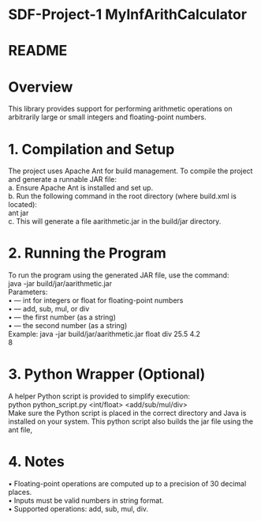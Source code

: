 # SDF-Project-1 MyInfArithCalculator
# README
# Overview
This library provides support for performing arithmetic operations on arbitrarily
large or small integers and floating-point numbers.
# 1. Compilation and Setup
The project uses Apache Ant for build management. To compile the project
and generate a runnable JAR file: <br>
a. Ensure Apache Ant is installed and set up. <br>
b. Run the following command in the root directory (where build.xml is
located): <br>
ant jar <br>
c. This will generate a file aarithmetic.jar in the build/jar directory. <br>
# 2. Running the Program
To run the program using the generated JAR file, use the command: <br>
java -jar build/jar/aarithmetic.jar <type> <operation> <operand1> <operand2> <br>
Parameters: <br>
• <type> — int for integers or float for floating-point numbers <br>
• <operation> — add, sub, mul, or div <br>
• <operand1> — the first number (as a string) <br>
• <operand2> — the second number (as a string) <br>
Example:
java -jar build/jar/aarithmetic.jar float div 25.5 4.2 <br>
8 <br>
# 3. Python Wrapper (Optional)
A helper Python script is provided to simplify execution: <br>
python python_script.py <int/float> <add/sub/mul/div> <operand1> <operand2> <br>
Make sure the Python script is placed in the correct directory and Java is
installed on your system. This python script also builds the jar file using the
ant file, <br>
# 4. Notes
• Floating-point operations are computed up to a precision of 30 decimal
places. <br>
• Inputs must be valid numbers in string format. <br>
• Supported operations: add, sub, mul, div.
